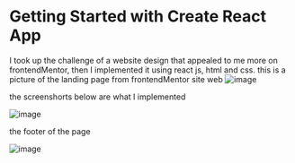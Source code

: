 # Getting Started with Create React App

I took up the challenge of a website design that appealed to me more on frontendMentor, 
then I implemented it using react js, html and css.
this is a picture of the landing page from frontendMentor site web 
![image](https://user-images.githubusercontent.com/78964639/216774178-fce968e2-9910-4dc2-8675-81fd4ba42844.png)

the screenshorts below are what I implemented



![image](https://user-images.githubusercontent.com/78964639/216776884-510cb841-5688-4f06-bdcd-a6cca8d2b433.png)


the footer of the page

![image](https://user-images.githubusercontent.com/78964639/216776897-6f186f5c-ce87-4d1f-9097-92bf59eecf9b.png)



